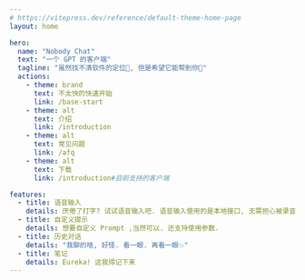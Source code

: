 ```yaml
---
# https://vitepress.dev/reference/default-theme-home-page
layout: home

hero:
  name: "Nobody Chat"
  text: "一个 GPT 的客户端"
  tagline: "虽然找不清软件的定位🎯, 但是希望它能帮到你👏"
  actions:
    - theme: brand
      text: 不太快的快速开始
      link: /base-start
    - theme: alt
      text: 介绍
      link: /introduction
    - theme: alt
      text: 常见问题
      link: /afq
    - theme: alt
      text: 下载
      link: /introduction#目前支持的客户端

features:
  - title: 语音输入
    details: 厌倦了打字? 试试语音输入吧. 语音输入使用的是本地接口, 无需担心被录音
  - title: 自定义提示
    details: 想要自定义 Prompt ,当然可以. 还支持使用参数.
  - title: 历史对话
    details: "我聊的啥, 好怪. 看一眼. 再看一眼💥"
  - title: 笔记
    details: Eureka! 这我得记下来
---
```


